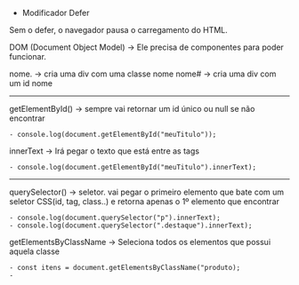 - Modificador Defer

Sem o defer, o navegador pausa o carregamento do HTML.

DOM (Document Object Model) -> Ele precisa de componentes para poder funcionar.

nome. -> cria uma div com uma classe nome
nome# -> cria uma div com um id nome

-----

getElementById() -> sempre vai retornar um id único ou null se não encontrar

    - console.log(document.getElementById("meuTitulo"));

innerText -> Irá pegar o texto que está entre as tags 

    - console.log(document.getElementById("meuTitulo").innerText);

-------------------

querySelector() -> seletor. vai pegar o primeiro elemento que bate com um seletor CSS(id, tag, class..) e retorna apenas o 1º elemento que encontrar

    - console.log(document.querySelector("p").innerText);
    - console.log(document.querySelector(".destaque").innerText);

getElementsByClassName -> Seleciona todos os elementos que possui aquela classe

    - const itens = document.getElementsByClassName("produto);
    -